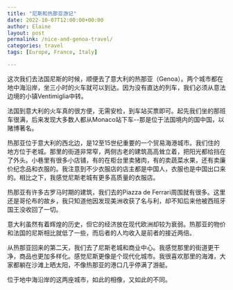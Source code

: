 ```yaml
---
title: "尼斯和热那亚游记"
date: 2022-10-07T12:00:00+00:00
author: Elaine
layout: post
permalink: /nice-and-genoa-travel/
categories: travel
tags: [Europe, France, Italy]

---
```


这次我们去法国尼斯的时候，顺便去了意大利的热那亚（Genoa）。两个城市都在地中海沿岸，坐三小时的火车就可以到达。因为没有直达的列车，我们必须从意法边境的小镇Ventimiglia中转。

法国到意大利的火车真的很方便，无需安检，到车站买票即可。起先我们坐的那班车很满，后来发现大多数人都从Monaco站下车--那是位于法国境内的国中国，以赌博著名。

热那亚位于意大利的西北边，是12至15世纪重要的一个贸易海港城市。我们住的地方位于老城。那里的街道非常窄，两侧古老的建筑高高耸立着，把阳光都给挡在了外头。小巷里有很多小店铺，有的在柜台里卖猪肉，有的卖蔬菜水果，还有卖廉价纪念品和衣服的。我注意到不少衣服店的店主都是中国人，衣服也是中国出口来的。相比之下，我感觉尼斯老城有更多高质量的衣服店。

热那亚有许多古罗马时期的建筑，我们去的Piazza de Ferrari周围就有很多。这里还是哥伦布的故乡，我只知道他因发现美洲收获了名与利，却不知后来他被西班牙国王没收回了一切。

意大利虽然有着辉煌的历史，但它的经济放在现代欧洲却较为衰弱。热那亚的物价和法国的尼斯相比就低了一些，而后者的人均收入是前者的接近两倍。

从热那亚回来的第二天，我们去了尼斯老城和商业中心。我感觉那里的街道更干净，商品也更加多样化。感觉尼斯更像是个现代化城市。我很喜欢那里的海滩，大家都躺在沙滩上晒太阳，不像热那亚的港口几乎停满了游艇。

位于地中海沿岸的这两座城市，如此的相像，又如此的不同。

